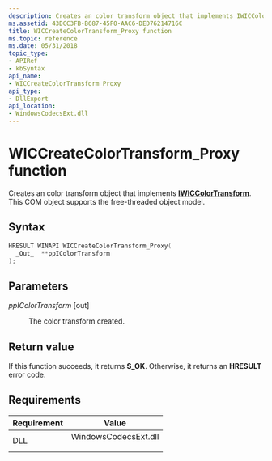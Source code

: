 ```yaml
---
description: Creates an color transform object that implements IWICColorTransform. This COM object supports the free-threaded object model.
ms.assetid: 43DCC3FB-B687-45F0-AAC6-DED76214716C
title: WICCreateColorTransform_Proxy function
ms.topic: reference
ms.date: 05/31/2018
topic_type: 
- APIRef
- kbSyntax
api_name: 
- WICCreateColorTransform_Proxy
api_type: 
- DllExport
api_location: 
- WindowsCodecsExt.dll
---
```


# WICCreateColorTransform\_Proxy function

Creates an color transform object that implements [**IWICColorTransform**](/windows/win32/api/wincodec/nn-wincodec-iwiccolortransform). This COM object supports the free-threaded object model.

## Syntax


```C++
HRESULT WINAPI WICCreateColorTransform_Proxy(
  _Out_  **ppIColorTransform
);
```



## Parameters

<dl> <dt>

*ppIColorTransform* \[out\]
</dt> <dd>

The color transform created.

</dd> </dl>

## Return value

If this function succeeds, it returns **S\_OK**. Otherwise, it returns an **HRESULT** error code.

## Requirements



| Requirement | Value |
|----------------|-------------------------------------------------------------------------------------------------|
| DLL<br/> | <dl> <dt>WindowsCodecsExt.dll</dt> </dl> |



 

 
